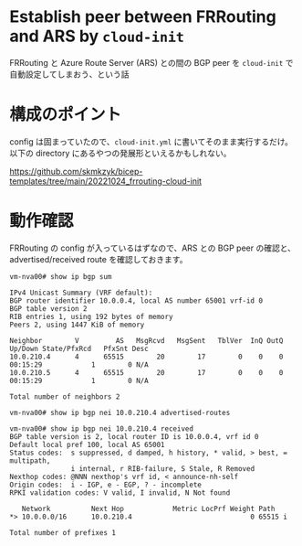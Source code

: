 # Establish peer between FRRouting and ARS by `cloud-init`

FRRouting と Azure Route Server (ARS) との間の BGP peer を `cloud-init` で自動設定してしまおう、という話

# 構成のポイント

config は固まっていたので、`cloud-init.yml` に書いてそのまま実行するだけ。
以下の directory にあるやつの発展形といえるかもしれない。

https://github.com/skmkzyk/bicep-templates/tree/main/20221024_frrouting-cloud-init

# 動作確認

FRRouting の config が入っているはずなので、ARS との BGP peer の確認と、advertised/received route を確認しておきます。

```
vm-nva00# show ip bgp sum

IPv4 Unicast Summary (VRF default):
BGP router identifier 10.0.0.4, local AS number 65001 vrf-id 0
BGP table version 2
RIB entries 1, using 192 bytes of memory
Peers 2, using 1447 KiB of memory

Neighbor        V         AS   MsgRcvd   MsgSent   TblVer  InQ OutQ  Up/Down State/PfxRcd   PfxSnt Desc
10.0.210.4      4      65515        20        17        0    0    0 00:15:29            1        0 N/A
10.0.210.5      4      65515        20        17        0    0    0 00:15:29            1        0 N/A

Total number of neighbors 2

vm-nva00# show ip bgp nei 10.0.210.4 advertised-routes

vm-nva00# show ip bgp nei 10.0.210.4 received
BGP table version is 2, local router ID is 10.0.0.4, vrf id 0
Default local pref 100, local AS 65001
Status codes:  s suppressed, d damped, h history, * valid, > best, = multipath,
               i internal, r RIB-failure, S Stale, R Removed
Nexthop codes: @NNN nexthop's vrf id, < announce-nh-self
Origin codes:  i - IGP, e - EGP, ? - incomplete
RPKI validation codes: V valid, I invalid, N Not found

   Network          Next Hop            Metric LocPrf Weight Path
*> 10.0.0.0/16      10.0.210.4                             0 65515 i

Total number of prefixes 1
```
